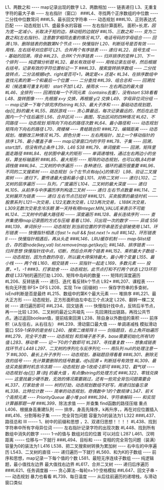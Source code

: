 L1、两数之和 ---- map记录出现的数字
L2、两数相加 ---- 链表递归
L3、无重复字符的最大子串 ---- 左右指针（窗口）
###L4、寻找两个正序数组的中位数 ---- 二分找中位数常问
###L5、最长回文字符串 ---- 动态规划
###L10、正则表达式匹配 ---- 动态规划
L11、盛最多水的容器 ---- 左右指针算面积。   面积=长*宽，因为宽一定减小，长取决于短的边，移动短的边就好
##L15、三数之和 ---- 变为二数之和(左右指针)、注意数字相同去重的情况
#L17、电话号码的字母组合 ---- 回溯
L19、删除链表的倒数第N个节点 ---- 快慢指针
L20、判断括号是否有效 ---- 用栈，左右括号对应即可
L21、合并两个有序链表 ---- 递归
#L22、括号生成 ---- 基础的回溯，得会
##L23、合并K个升序链表 ---- 归并排序的变种
L31、下一个排列 ---- 纯逻辑分析题
#L32、最长有效括号 ---- 用栈记录左括号，然后根据右括号，记录有效的字符位置标记一下
###L33、搜索旋转排序数组 ---- 二分找旋转点，二分法根据left、right是否可+1，确定是<= 还是<
#L34、在排序数组中查找元素的第一个和最后一个位置 ---- 二分查找
##L39、组合总和 ---- 回溯找和（候选集可重复利用） start不加1
L42、接雨水 ---- 左右两边的最大值
#L46、全排列 ---- 回溯找每一个不同元素（contains去重），没有start   S38看看
L48、旋转图像 ---- 先根据 x=y 交换，再根据 y/2 交换
L49、字母异位词分组 ---- map记录一下每个排完序的string
#L53、最大子序和 ---- 基础动态规划题，dp[i],到i的最大
#L55、跳跃游戏 ---- 贪心算最远，每次记录最远的，然后在此范围内一个个往后遍历
L56、合并区间 ---- 画图，写出区间的四种情况
#L62、不同路径 ---- 动态规划 矩阵向下向右的路径次数
#L64、最小路径和 ----  动态规划 矩阵向下向右的路径
L70、爬楼梯 ---- 青蛙跳台阶
###L72、编辑距离 ---- 动态规划，增删改三种情况
#L75、颜色分类 ---- 左右两指针，加上一个移动指针的排序
L76、最小覆盖子串 ---- map记录窗口内的字符
##L78、子集 ---- 回溯， start加1，但没有终止条件 L39、L46 S38
##L79、单词搜索 ----  回溯，矩阵里面走路径
###L84、柱状图中最大的矩形 ---- 单调递增栈，通过左右两边小的坐标，算坐标轴面积
###L85、最大矩形 ---- 矩阵的动态规划，也可以用L84的单调栈做
###L94、二叉树的中序遍历 ---- 各种递归，循环的遍历很重要
##L96、不同的二叉搜索树 ---- 动态规划（x个左节点有dp[x]的情况）
L98、验证二叉搜索树 ---- 递归下，要传递最大值和最小值
L101、对称二叉树 ---- 递归
L102、二叉树的层序遍历 ----- 队列，广度遍历
L104、二叉树的最大深度 ----- 递归
#L105、从前序与中序遍历序列构造二叉树 ----- 递归 左右节点数量
##L114、二叉树展开为链表   ----- 递归 左右节点已拉好
###L121、买卖股票的最佳时机   ----- 股票系列 L121一次交易，L122无数次交易，L123两次交易，
						L188K次交易，L309无数次交易含冷冻期 第一天持有用Integer.MIN_VALUE来表示不可能
#L124、二叉树中的最大路径和   ----- 深度遍历
##L128、最长连续序列   ----- 查并集使用map记录图的方式与压缩  看看
L136、只出现一次的数字 ----- 异或  S56
##L139、单词拆分   ----- 动态规划 	到当前位置的字符串是否全部被使用
L141、环形链表 ----  快慢指针相遇   //fast != null && fast.next != null
##L142、环形链表 II ----   快慢指针相遇后，再从头走
###L146、LRU缓存机制 ----   map与list结合，存的是node(key,val)  list.remove(map.get(key));
##L148、排序链表 ---- 归并思想 快慢指针找中点，切断，然后合并两个链表
##L152、乘积最大子数组 ---- 动态规划，因为负数的存在，所以最大得保持最大，最小两个变量
L155、最小栈 ---- 两个栈
L160、相交链表 ---- 双指针一起走
L169、多数元素 ---- 投票，+1，-1
###3、打家劫舍 ----   动态规划，此节点打和不打两个状态  L213环形数组  L337*树的遍历打劫
L200、矩阵中岛屿的数量 ----   矩阵的深度遍历
#L206、反转链表 ---- 递归、迭代   看反转k个节点   L92*
##L207、课程表 ----  有向无环图 BFS*   DFS
L208、实现 Trie (前缀树) ---- 保存字符串的多查树，isEnd判断是否是最终
#L215、数组中的第K个最大元素 ---- 堆排序
##L221、最大正方形 ---- 动态规划，正方形面积由左中右三个点决定
L226、翻转一棵二叉树 ---- 递归遍历即可
##L234、回文链表 ---- 快慢指针找中点，反转后半节点，再一一比较
L236、二叉树的最近公共祖先 ---- 先回溯找出链路，再找公共节点。通过返回boolean值，提前结束回溯
L238、除自身以外数组的乘积 ---- 前序积（从左往右，从右往左）
##L239、滑动窗口最大值 ---- 单调递减栈 模拟滑动窗口  S59-1*保存的是坐标
L240、搜索二维矩阵 II ----  剑指题目，右上角开始遍历
##L279、完全平方数 ---- 动态规划 和剪绳子差不多，base需要初始化所有1的值
L283、移动零 ---- 记一下0的个数即可
#L287、寻找重复数 ---- 想象成链表找环节点  L448
L297、二叉树的序列化与反序列化 ---- 用队列 null的处理注意一下
##L300、最长上升子序列 ----  动态规划，基础题目得看看
###L301、删除无效的括号 ---- 先计算要删除的括号数量。dfs回溯 + 判断括号有效性
#L309、最佳买卖股票时机含冷冻期 ---- 动态规划  由-1改成-2即可
###L312、戳气球 ----  动态规划 dp[][] 算 i到j 的最大值 ，有点像string的处理方式
###L322、零钱兑换 ---- 这里找最少硬币数，无效的情况需要跳过，还有一些完全背包问题需要会
#L337、打家劫舍 III ---- 树的打劫，动态规划数组不好写，用递归加备忘录
#L338、比特位计数 ---- 简单的动态规划，奇偶数中 1的个数规律
L347、前 K 个高频元素 ---- PriorityQueue 最小堆 poll
###L394、字符串解码 ---- 和实现计算器那题一样
###L399*、除法求值 ---- 并查集 find函数的路径压缩 重点
L406、根据身高重建队列 ----  排序，身高先降序，k再升序，，再在对应位置插入 
##L416、分割等和子集   ----- 完全背包问题   容量为0的装法为1  L322
###L437、路径总和 III   -----  1、树中的前缀和思想  ，2、双递归思想！！！！
#L438、找到字符串中所有字母异位词   ----- 左右指针记录字符的出现次数
#L448、找到所有数组中消失的数字   ----- 1-n的值与 数组对应的位置 可以对应   L287
L461、汉明距离   -----   位移与一下就行
###L494、目标和 ----  变相的完全背包问题（装满）   容量为0的装法为1     L416
L538、把二叉搜索树转换为累加树 ---- 右中左的中序遍历
L543、二叉树的直径 ---- 递归遍历一下就行
#L560、和为K的子数组 ---- 前序和思想，map记录一下每个值的个数
L581、最短无序连续子数组 ----  纯逻辑题，最小值找左边界 最大值找右边界
#L617、合并二叉树 ---- 递归后序遍历
###L621、任务调度器 ---- 贪心算法--每轮n+1个空格模拟
##L647、回文子串 ----  动态规划 暴力也看看
#L739、每日温度 ---- 从后往前遍历的递增栈，与滑动窗口类似










